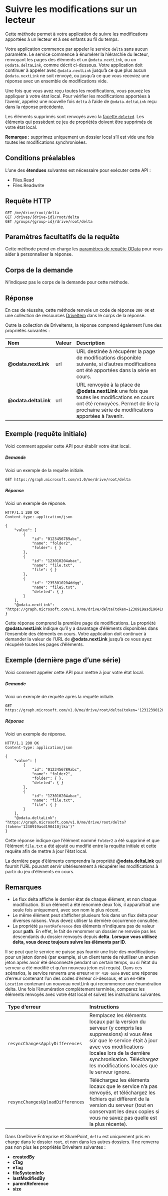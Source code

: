# <a name="track-changes-for-a-drive"></a>Suivre les modifications sur un lecteur

Cette méthode permet à votre application de suivre les modifications apportées à un lecteur et à ses enfants au fil du temps.

Votre application commence par appeler le service `delta` sans aucun paramètre. Le service commence à énumérer la hiérarchie du lecteur, renvoyant les pages des éléments et un `@odata.nextLink`, ou un `@odata.deltaLink`, comme décrit ci-dessous. Votre application doit continuer à appeler avec `@odata.nextLink` jusqu’à ce que plus aucun `@odata.nextLink` ne soit renvoyé, ou jusqu’à ce que vous receviez une réponse avec un ensemble de modifications vide.

Une fois que vous avez reçu toutes les modifications, vous pouvez les appliquer à votre état local. Pour vérifier les modifications apportées à l’avenir, appelez une nouvelle fois `delta` à l’aide de `@odata.deltaLink` reçu dans la réponse précédente.

Les éléments supprimés sont renvoyés avec la [facette `deleted`](../resources/deleted.md). Les éléments qui possèdent ce jeu de propriétés doivent être supprimés de votre état local. 

**Remarque :** supprimez uniquement un dossier local s’il est vide une fois toutes les modifications synchronisées.

## <a name="prerequisites"></a>Conditions préalables
L’une des **étendues** suivantes est nécessaire pour exécuter cette API :

  * Files.Read
  * Files.Readwrite

## <a name="http-request"></a>Requête HTTP
<!-- { "blockType": "ignored" } -->
```http
GET /me/drive/root/delta
GET /drives/{drive-id}/root/delta
GET /groups/{group-id}/drive/root/delta
```

## <a name="optional-query-parameters"></a>Paramètres facultatifs de la requête
Cette méthode prend en charge les [paramètres de requête OData](http://graph.microsoft.io/docs/overview/query_parameters) pour vous aider à personnaliser la réponse.

## <a name="request-body"></a>Corps de la demande
N’indiquez pas le corps de la demande pour cette méthode.

## <a name="response"></a>Réponse
En cas de réussite, cette méthode renvoie un code de réponse `200 OK` et une collection de ressources [DriveItem](../resources/driveitem.md) dans le corps de la réponse.

Outre la collection de DriveItems, la réponse comprend également l’une des propriétés suivantes :

| Nom                 | Valeur  | Description                                                                                                                                      |
|:---------------------|:-------|:-------------------------------------------------------------------------------------------------------------------------------------------------|
| **@odata.nextLink**  | url    | URL destinée à récupérer la page de modifications disponible suivante, si d’autres modifications ont été apportées dans la série en cours.                                        |
| **@odata.deltaLink** | url    | URL renvoyée à la place de **@odata.nextLink** une fois que toutes les modifications en cours ont été renvoyées. Permet de lire la prochaine série de modifications apportées à l’avenir.  |


## <a name="example-(initial-request)"></a>Exemple (requête initiale)
Voici comment appeler cette API pour établir votre état local.

##### <a name="request"></a>Demande
Voici un exemple de la requête initiale.

<!-- {
  "blockType": "request",
  "name": "get_item_delta"
}-->
```http
GET https://graph.microsoft.com/v1.0/me/drive/root/delta
```

##### <a name="response"></a>Réponse
Voici un exemple de réponse.

<!-- {
  "blockType": "response",
  "truncated": true,
  "@odata.type": "microsoft.graph.driveItem",
  "isCollection": true
} -->
```http
HTTP/1.1 200 OK
Content-type: application/json

{
    "value": [
        {
            "id": "0123456789abc",
            "name": "folder2",
            "folder": { }
        },
        {
            "id": "123010204abac",
            "name": "file.txt",
            "file": { }
        },
        {
            "id": "2353010204ddgg",
            "name": "file5.txt",
            "deleted": { }
        }
    ],
    "@odata.nextLink": "https://graph.microsoft.com/v1.0/me/drive/delta(token=1230919asd190410jlka)"
}
```

Cette réponse comprend la première page de modifications. La propriété **@odata.nextLink** indique qu’il y a davantage d’éléments disponibles dans l’ensemble des éléments en cours. Votre application doit continuer à demander la valeur de l’URL de **@odata.nextLink** jusqu’à ce vous ayez récupéré toutes les pages d’éléments.

## <a name="example-(last-page-in-a-set)"></a>Exemple (dernière page d’une série)
Voici comment appeler cette API pour mettre à jour votre état local.

##### <a name="request"></a>Demande
Voici un exemple de requête après la requête initiale.

<!-- {
  "blockType": "request",
  "name": "get_item_delta"
}-->
```http
GET https://graph.microsoft.com/v1.0/me/drive/root/delta(token='123123901209310923!23alksjd')
```

##### <a name="response"></a>Réponse
Voici un exemple de réponse.

<!-- {
  "blockType": "response",
  "truncated": true,
  "@odata.type": "microsoft.graph.driveItem",
  "isCollection": true
} -->
```http
HTTP/1.1 200 OK
Content-type: application/json

{
    "value": [
        {
            "id": "0123456789abc",
            "name": "folder2",
            "folder": { },
            "deleted": { }
        },
        {
            "id": "123010204abac",
            "name": "file.txt",
            "file": { }
        }
    ],
    "@odata.deltaLink": "https://graph.microsoft.com/v1.0/me/drive/root/delta?(token='1230919asd190410jlka')"
}
```

Cette réponse indique que l’élément nommé `folder2` a été supprimé et que l’élément `file.txt` a été ajouté ou modifié entre la requête initiale et cette requête afin de mettre à jour l’état local.

La dernière page d’éléments comprendra la propriété **@odata.deltaLink** qui fournit l’URL pouvant servir ultérieurement à récupérer les modifications à partir du jeu d’éléments en cours.

## <a name="remarks"></a>Remarques

* Le flux delta affiche le dernier état de chaque élément, et non chaque modification. Si un élément a été renommé deux fois, il apparaîtrait une seule fois uniquement, avec son nom le plus récent.
* Le même élément peut s’afficher plusieurs fois dans un flux delta pour diverses raisons. Vous devez utiliser la dernière occurrence consultée.
* La propriété `parentReference` des éléments n’indiquera pas de valeur pour **path**. En effet, le fait de renommer un dossier ne renvoie pas les descendants du dossier renvoyés depuis **delta**. **Lorsque vous utilisez delta, vous devez toujours suivre les éléments par ID**.

Il se peut que le service ne puisse pas fournir une liste des modifications pour un jeton donné (par exemple, si un client tente de réutiliser un ancien jeton après avoir été déconnecté pendant un certain temps, ou si l’état du serveur a été modifié et qu’un nouveau jeton est requis). Dans ces scénarios, le service renverra une erreur `HTTP 410 Gone` avec une réponse d’erreur contenant l’un des codes d’erreur ci-dessous, et un en-tête `Location` contenant un nouveau nextLink qui recommence une énumération delta. Une fois l’énumération complètement terminée, comparez les éléments renvoyés avec votre état local et suivez les instructions suivantes.

| Type d’erreur                       | Instructions                                                                                                                                                                                                                    |
|:---------------------------------|:--------------------------------------------------------------------------------------------------------------------------------------------------------------------------------------------------------------------------------|
| `resyncChangesApplyDifferences`  | Remplacez les éléments locaux par la version du serveur (y compris les suppressions) si vous êtes sûr que le service était à jour avec vos modifications locales lors de la dernière synchronisation. Téléchargez les modifications locales que le serveur ignore. |
| `resyncChangesUploadDifferences` | Téléchargez les éléments locaux que le service n’a pas renvoyés, et téléchargez les fichiers qui diffèrent de la version du serveur (tout en conservant les deux copies si vous ne savez pas quelle est la plus récente).                                       |


Dans OneDrive Entreprise et SharePoint, `delta` est uniquement pris en charge dans le dossier `root`, et non dans les autres dossiers. Il ne renverra pas non plus les propriétés DriveItem suivantes :

* **createdBy**
* **cTag**
* **eTag**
* **fileSystemInfo**
* **lastModifiedBy**
* **parentReference**
* **size**


<!-- {
  "type": "#page.annotation",
  "description": "Get item delta",
  "keywords": "",
  "section": "documentation",
  "tocPath": ""
}-->
